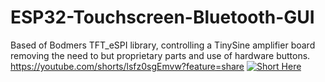# ESP32-Touchscreen-Bluetooth-GUI
Based of Bodmers TFT_eSPI library, controlling a TinySine amplifier board removing the need to but proprietary parts and use of hardware buttons.
https://youtube.com/shorts/lsfz0sgEmvw?feature=share
[![Short Here](https://youtube.com/shorts/lsfz0sgEmvw/0.jpg)](https://youtube.com/shorts/lsfz0sgEmvw "Short here")
